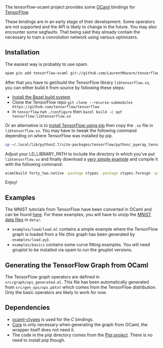 The tensorflow-ocaml project provides some [OCaml](http://ocaml.org) bindings for [TensorFlow](http://tensorflow.org).

These bindings are in an early stage of their development. Some operators are not supported and the API is likely to change in the future. You may also encounter some segfaults. That being said they already contain the necessary to train a convolution network using various optimizers.

## Installation

The easiest way is probably to use opam.

```bash
opam pin add tensorflow-ocaml git://github.com/LaurentMazare/tensorflow-ocaml
```

After that you have to get/build the TensorFlow library `libtensorflow.so`, you can either build it from source by following these steps:
* [Install the Bazel build system](http://bazel.io/docs/install.html)
* Clone the TensorFlow repo `git clone --recurse-submodules https://github.com/tensorflow/tensorflow`
* In `tensorflow` run `./configure` then `bazel build -c opt tensorflow:libtensorflow.so`

Or an alternative is to [install TensorFlow using pip](https://www.tensorflow.org/versions/r0.7/get_started/os_setup.html#pip-installation) then copy the `.so` file in `libtensorflow.so`. You may have to tweak the following command depending on where TensorFlow was installed by pip.
```bash
cp ~/.local/lib/python2.7/site-packages/tensorflow/python/_pywrap_tensorflow.so libtensorflow.so
```

Adjust your LD_LIBRARY_PATH to include the directory in which you've put `libtensorflow.so` and finally download a [very simple example](https://github.com/LaurentMazare/tensorflow-ocaml/tree/master/examples/basics/forty_two.ml) and compile it with the following command:
```bash
ocamlbuild forty_two.native -package ctypes -package ctypes.foreign -package core_kernel -package tensorflow-ocaml
```

Enjoy!

## Examples

The MNIST tutorials from TensorFlow have been converted in OCaml and can be found [here](https://github.com/LaurentMazare/tensorflow-ocaml/tree/master/examples/mnist). For these examples, you will have to unzip the [MNIST data files](http://yann.lecun.com/exdb/mnist/) in `data/`.

* `examples/load/load.ml` contains a simple example where the TensorFlow graph is loaded from a file (this graph has been generated by `examples/load.py`).
* `examples/basics` contains some curve fitting examples. You will need gnuplot to be installed via opam to run the gnuplot versions.

## Generating the TensorFlow Graph from OCaml

The TensorFlow graph operators are defined in `src/graph/ops_generated.ml`. This file has been automatically generated from `src/gen_ops/ops.pbtxt` which comes from the TensorFlow distribution.
Only the basic operators are likely to work for now.

## Dependencies

* [ocaml-ctypes](https://github.com/ocamllabs/ocaml-ctypes) is used for the C bindings.
* [Core](https://github.com/janestreet/core) is only necessary when generating the graph from OCaml, the wrapper itself does not need it.
* The code in the piqi directory comes from the [Piqi project](http://piqi.org). There is no need to install piqi though.
